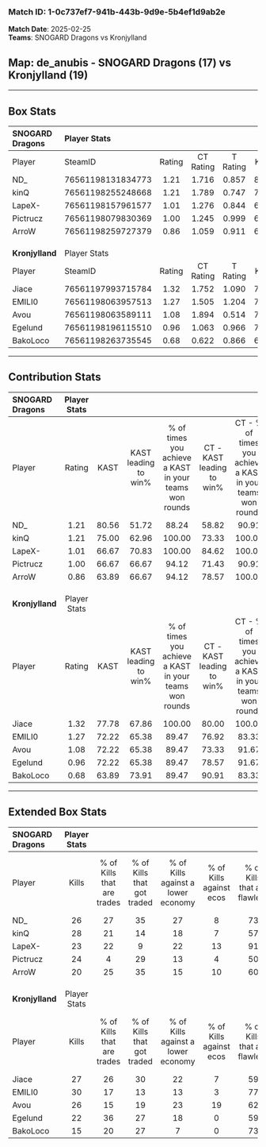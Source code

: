### Match ID: 1-0c737ef7-941b-443b-9d9e-5b4ef1d9ab2e  
**Match Date**: 2025-02-25  
**Teams**: SNOGARD Dragons vs Kronjylland  

## **Map**: de_anubis - SNOGARD Dragons (17) vs Kronjylland (19)  
---  

## Box Stats  

| **SNOGARD Dragons** | Player Stats      |        |           |          |       |      |       |         |        |      |     |
| :- | :- | :-: | :-: | :-: | :-: | :-: | :-: | :-: | :-: | :-: | :-: |
| Player              | SteamID           | Rating | CT Rating | T Rating | KAST  | ADR  | Kills | Assists | Deaths | K/D  | HS% |
| ND_                 | 76561198131834773 |  1.21  |   1.716   |  0.857   | 80.56 | 77.4 |  26   |    9    |   23   | 1.13 | 53  |
| kinQ                | 76561198255248668 |  1.21  |   1.789   |  0.747   | 75.00 | 75.0 |  28   |    9    |   23   | 1.22 | 42  |
| LapeX-              | 76561198157961577 |  1.01  |   1.276   |  0.844   | 66.67 | 68.1 |  23   |    6    |   22   | 1.05 | 17  |
| Pictrucz            | 76561198079830369 |  1.00  |   1.245   |  0.999   | 66.67 | 81.2 |  24   |    6    |   27   | 0.89 | 33  |
| ArroW               | 76561198259727379 |  0.86  |   1.059   |  0.911   | 63.89 | 63.3 |  20   |    7    |   25   | 0.80 | 80  |
|                     |                   |        |           |          |       |      |       |         |        |      |     |
|                     |                   |        |           |          |       |      |       |         |        |      |     |
|                     |                   |        |           |          |       |      |       |         |        |      |     |
| **Kronjylland**     | Player Stats      |        |           |          |       |      |       |         |        |      |     |
| Player              | SteamID           | Rating | CT Rating | T Rating | KAST  | ADR  | Kills | Assists | Deaths | K/D  | HS% |
| Jiace               | 76561197993715784 |  1.32  |   1.752   |  1.090   | 77.78 | 95.5 |  27   |   16    |   21   | 1.29 | 59  |
| EMILI0              | 76561198063957513 |  1.27  |   1.505   |  1.204   | 72.22 | 90.5 |  30   |    8    |   24   | 1.25 | 40  |
| Avou                | 76561198063589111 |  1.08  |   1.894   |  0.514   | 72.22 | 77.1 |  26   |    8    |   27   | 0.96 | 46  |
| Egelund             | 76561198196115510 |  0.96  |   1.063   |  0.966   | 72.22 | 56.2 |  22   |    8    |   24   | 0.92 | 27  |
| BakoLoco            | 76561198263735545 |  0.68  |   0.622   |  0.866   | 63.89 | 44.5 |  15   |    8    |   25   | 0.60 | 46  |
---  

## Contribution Stats  

| **SNOGARD Dragons** | Player Stats |       |                      |                                                        |                           |                                                             |                          |                                                            |
| :- | :-: | :-: | :-: | :-: | :-: | :-: | :-: | :-: |
| Player              |    Rating    | KAST  | KAST leading to win% | % of times you achieve a KAST in your teams won rounds | CT - KAST leading to win% | CT - % of times you achieve a KAST in your teams won rounds | T - KAST leading to win% | T - % of times you achieve a KAST in your teams won rounds |
| ND_                 |     1.21     | 80.56 |        51.72         |                         88.24                          |           58.82           |                            90.91                            |          41.67           |                           83.33                            |
| kinQ                |     1.21     | 75.00 |        62.96         |                         100.00                         |           73.33           |                           100.00                            |          50.00           |                           100.00                           |
| LapeX-              |     1.01     | 66.67 |        70.83         |                         100.00                         |           84.62           |                           100.00                            |          54.55           |                           100.00                           |
| Pictrucz            |     1.00     | 66.67 |        66.67         |                         94.12                          |           71.43           |                            90.91                            |          60.00           |                           100.00                           |
| ArroW               |     0.86     | 63.89 |        66.67         |                         94.12                          |           78.57           |                           100.00                            |          50.00           |                           83.33                            |
|                     |              |       |                      |                                                        |                           |                                                             |                          |                                                            |
|                     |              |       |                      |                                                        |                           |                                                             |                          |                                                            |
|                     |              |       |                      |                                                        |                           |                                                             |                          |                                                            |
| **Kronjylland**     | Player Stats |       |                      |                                                        |                           |                                                             |                          |                                                            |
| Player              |    Rating    | KAST  | KAST leading to win% | % of times you achieve a KAST in your teams won rounds | CT - KAST leading to win% | CT - % of times you achieve a KAST in your teams won rounds | T - KAST leading to win% | T - % of times you achieve a KAST in your teams won rounds |
| Jiace               |     1.32     | 77.78 |        67.86         |                         100.00                         |           80.00           |                           100.00                            |          53.85           |                           100.00                           |
| EMILI0              |     1.27     | 72.22 |        65.38         |                         89.47                          |           76.92           |                            83.33                            |          53.85           |                           100.00                           |
| Avou                |     1.08     | 72.22 |        65.38         |                         89.47                          |           73.33           |                            91.67                            |          54.55           |                           85.71                            |
| Egelund             |     0.96     | 72.22 |        65.38         |                         89.47                          |           78.57           |                            91.67                            |          50.00           |                           85.71                            |
| BakoLoco            |     0.68     | 63.89 |        73.91         |                         89.47                          |           90.91           |                            83.33                            |          58.33           |                           100.00                           |
---  

## Extended Box Stats  

| **SNOGARD Dragons** | Player Stats |                            |                            |                                    |                         |                              |                                 |        |                             |                                     |                          |                               |                            |
| :- | :-: | :-: | :-: | :-: | :-: | :-: | :-: | :-: | :-: | :-: | :-: | :-: | :-: |
| Player              |    Kills     | % of Kills that are trades | % of Kills that got traded | % of Kills against a lower economy | % of Kills against ecos | % of Kills that are flawless | % of Kills that are close duels | Deaths | % of Deaths that get traded | % of Deaths against a lower economy | % of Deaths against ecos | % of Deaths that are flawless | % of Deaths that are close |
| ND_                 |      26      |             27             |             35             |                 27                 |            8            |              73              |                8                |   23   |             22              |                  9                  |            0             |              57               |             0              |
| kinQ                |      28      |             21             |             14             |                 18                 |            7            |              57              |               11                |   23   |             17              |                  9                  |            4             |              78               |             4              |
| LapeX-              |      23      |             22             |             9              |                 22                 |           13            |              91              |                0                |   22   |             14              |                  9                  |            0             |              73               |             9              |
| Pictrucz            |      24      |             4              |             29             |                 13                 |            4            |              50              |                4                |   27   |             30              |                 15                  |            4             |              52               |             15             |
| ArroW               |      20      |             25             |             35             |                 15                 |           10            |              60              |                0                |   25   |             28              |                  8                  |            4             |              72               |             4              |
|                     |              |                            |                            |                                    |                         |                              |                                 |        |                             |                                     |                          |                               |                            |
|                     |              |                            |                            |                                    |                         |                              |                                 |        |                             |                                     |                          |                               |                            |
|                     |              |                            |                            |                                    |                         |                              |                                 |        |                             |                                     |                          |                               |                            |
| **Kronjylland**     | Player Stats |                            |                            |                                    |                         |                              |                                 |        |                             |                                     |                          |                               |                            |
| Player              |    Kills     | % of Kills that are trades | % of Kills that got traded | % of Kills against a lower economy | % of Kills against ecos | % of Kills that are flawless | % of Kills that are close duels | Deaths | % of Deaths that get traded | % of Deaths against a lower economy | % of Deaths against ecos | % of Deaths that are flawless | % of Deaths that are close |
| Jiace               |      27      |             26             |             30             |                 22                 |            7            |              59              |                0                |   21   |             33              |                  5                  |            0             |              52               |             5              |
| EMILI0              |      30      |             17             |             13             |                 13                 |            3            |              77              |               13                |   24   |             25              |                 17                  |            8             |              58               |             13             |
| Avou                |      26      |             15             |             19             |                 23                 |           19            |              62              |                4                |   27   |             30              |                 15                  |            4             |              78               |             4              |
| Egelund             |      22      |             36             |             27             |                 18                 |            0            |              59              |                5                |   24   |             17              |                  8                  |            0             |              67               |             4              |
| BakoLoco            |      15      |             20             |             27             |                 7                  |            0            |              73              |               13                |   25   |             16              |                  8                  |            0             |              76               |             0              |
